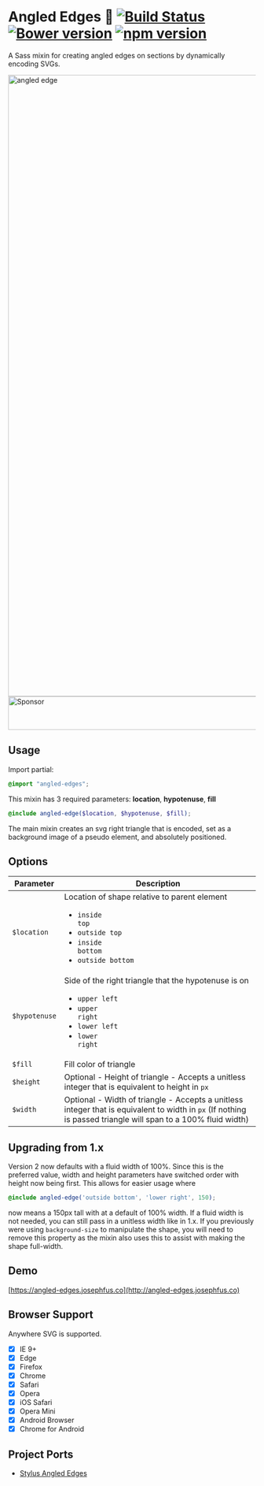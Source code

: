 # Angled Edges :triangular_ruler: [![Build Status](https://travis-ci.org/josephfusco/angled-edges.svg?branch=master)](https://travis-ci.org/josephfusco/angled-edges) [![Bower version](https://badge.fury.io/bo/angled-edges.svg)](https://badge.fury.io/bo/angled-edges) [![npm version](https://badge.fury.io/js/angled-edges.svg)](https://badge.fury.io/js/angled-edges)

A Sass mixin for creating angled edges on sections by dynamically encoding SVGs.

<img width="1262" alt="angled edge" src="https://cloud.githubusercontent.com/assets/6676674/16118929/33700404-33a7-11e6-8e94-a9ace624a41a.png">

<a target='_blank' rel='nofollow' href='https://app.codesponsor.io/link/3iBBzXvUuHDVnDQaJWDxZfNw/josephfusco/angled-edges'>
  <img alt='Sponsor' width='888' height='68' src='https://app.codesponsor.io/embed/3iBBzXvUuHDVnDQaJWDxZfNw/josephfusco/angled-edges.svg' />
</a>

## Usage

Import partial:
```scss
@import "angled-edges";
```

This mixin has 3 required parameters: **location**, **hypotenuse**, **fill**
```scss
@include angled-edge($location, $hypotenuse, $fill);
```

The main mixin creates an svg right triangle that is encoded, set as a background image of a pseudo element, and absolutely positioned.

## Options

| Parameter | Description |
| ----------| ----------- |
| `$location` | Location of shape relative to parent element <uL><li><code>inside top</code></li><li><code>outside top</code></li><li><code>inside bottom</code></li><li><code>outside bottom</code></li></ul> |
| `$hypotenuse` | Side of the right triangle that the hypotenuse is on <uL><li><code>upper left</code></li><li><code>upper right</code></li><li><code>lower left</code></li><li><code>lower right</code></li></ul> |
| `$fill` | Fill color of triangle |
| `$height` | Optional - Height of triangle - Accepts a unitless integer that is equivalent to height in `px` |
| `$width` | Optional - Width of triangle - Accepts a unitless integer that is equivalent to width in `px` (If nothing is passed triangle will span to a 100% fluid width) |

## Upgrading from 1.x

Version 2 now defaults with a fluid width of 100%. Since this is the preferred value, width and height parameters have switched order with height now being first. This allows for easier usage where
```scss
@include angled-edge('outside bottom', 'lower right', 150);
```
now means a 150px tall with at a default of 100% width. If a fluid width is not needed, you can still pass in a unitless width like in 1.x. If you previously were using `background-size` to manipulate the shape, you will need to remove this property as the mixin also uses this to assist with making the shape full-width.

## Demo

[https://angled-edges.josephfus.co](http://angled-edges.josephfus.co)

## Browser Support

Anywhere SVG is supported.

- [x] IE 9+
- [x] Edge
- [x] Firefox
- [x] Chrome
- [x] Safari
- [x] Opera
- [x] iOS Safari
- [x] Opera Mini
- [x] Android Browser
- [x] Chrome for Android

## Project Ports

+ [Stylus Angled Edges](https://github.com/OlegWock/stylus-angled-edges)
